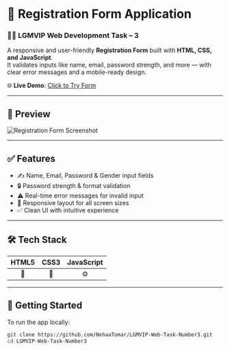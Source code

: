 # 🧾 Registration Form Application  
### 👩‍💻 LGMVIP Web Development Task – 3

A responsive and user-friendly **Registration Form** built with **HTML, CSS, and JavaScript**.  
It validates inputs like name, email, password strength, and more — with clear error messages and a mobile-ready design.

🌐 **Live Demo**: [Click to Try Form](https://nehaatomar.github.io/LGMVIP-Web-Task-Number3/)

---

## 📸 Preview

![Registration Form Screenshot](https://user-images.githubusercontent.com/00000000/00000000-00000000-0000-000000000000.png)  


---

## ✅ Features

- ✍️ Name, Email, Password & Gender input fields
- 🔒 Password strength & format validation
- ⚠️ Real-time error messages for invalid input
- 📱 Responsive layout for all screen sizes
- ✅ Clean UI with intuitive experience

---

## 🛠️ Tech Stack

| HTML5 | CSS3 | JavaScript |
|:-----:|:----:|:----------:|
| 🧱    | 🎨   | ⚙️         |

---

## 🚀 Getting Started

To run the app locally:

```bash
git clone https://github.com/NehaaTomar/LGMVIP-Web-Task-Number3.git
cd LGMVIP-Web-Task-Number3
